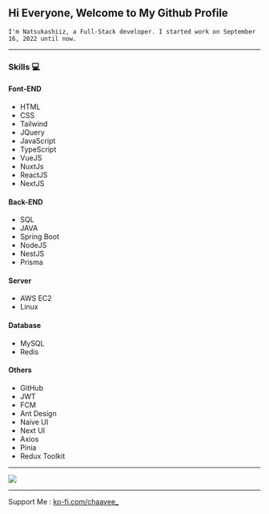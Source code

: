 ## Hi Everyone, Welcome to My Github Profile

`I'm Natsukashiiz, a Full-Stack developer. I started work on September 16, 2022 until now.`

<hr>

### Skills 💻
#### Font-END
  * HTML
  * CSS
  * Tailwind
  * JQuery
  * JavaScript
  * TypeScript
  * VueJS
  * NuxtJs
  * ReactJS
  * NextJS

#### Back-END
  * SQL
  * JAVA
  * Spring Boot
  * NodeJS
  * NestJS
  * Prisma

#### Server
  * AWS EC2
  * Linux

#### Database
  * MySQL
  * Redis

#### Others
  * GitHub
  * JWT
  * FCM
  * Ant Design
  * Naive UI
  * Next UI
  * Axios
  * Pinia
  * Redux Toolkit

<hr>

<img src="https://qph.cf2.quoracdn.net/main-qimg-34f43c9d31ee17435945a19dfd918a07" />

<hr>

Support Me : <a href="https://ko-fi.com/chaavee_" target="_blank">ko-fi.com/chaavee_</a>
